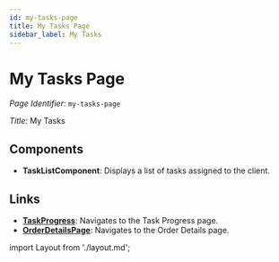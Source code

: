 ```yaml
---
id: my-tasks-page
title: My Tasks Page
sidebar_label: My Tasks
---
```


# My Tasks Page

*Page Identifier:* `my-tasks-page`

*Title:* My Tasks

## Components
- **TaskListComponent**: Displays a list of tasks assigned to the client.


## Links
- [**TaskProgress**](/docs/pages/task-progress-page): Navigates to the Task Progress page.
- [**OrderDetailsPage**](/docs/pages/order-details-page): Navigates to the Order Details page.

import Layout from './layout.md';

<Layout />

